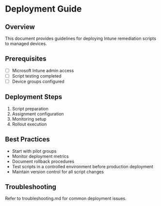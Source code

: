 # Deployment Guide

## Overview

This document provides guidelines for deploying Intune remediation scripts to managed devices.

## Prerequisites

- [ ] Microsoft Intune admin access
- [ ] Script testing completed
- [ ] Device groups configured

## Deployment Steps

1. Script preparation
2. Assignment configuration
3. Monitoring setup
4. Rollout execution

## Best Practices

- Start with pilot groups
- Monitor deployment metrics
- Document rollback procedures
- Test scripts in a controlled environment before production deployment
- Maintain version control for all script changes

## Troubleshooting

Refer to troubleshooting.md for common deployment issues.
